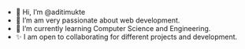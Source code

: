 - 👋 Hi, I’m @aditimukte
- 👀 I’m am very passionate about web development.
- 🌱 I’m currently learning Computer Science and Engineering.
- ✨ I am open to collaborating for different projects and development.

<!---
aditimukte/aditimukte is a ✨ special ✨ repository because its `README.md` (this file) appears on your GitHub profile.
You can click the Preview link to take a look at your changes.
--->
